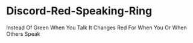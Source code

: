 # Discord-Red-Speaking-Ring
Instead Of Green When You Talk It Changes Red For When You Or When Others Speak
